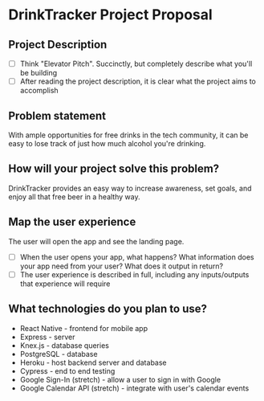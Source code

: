 # DrinkTracker Project Proposal

## Project Description







- [ ] Think "Elevator Pitch". Succinctly, but completely describe what you'll be building
- [ ] After reading the project description, it is clear what the project aims to accomplish

## Problem statement

With ample opportunities for free drinks in the tech community, it can be easy to lose track of just how much alcohol you're drinking.

## How will your project solve this problem?

DrinkTracker provides an easy way to increase awareness, set goals, and enjoy all that free beer in a healthy way.

## Map the user experience

The user will open the app and see the landing page.



- [ ] When the user opens your app, what happens? What information does your app need from your user? What does it output in return?
- [ ] The user experience is described in full, including any inputs/outputs that experience will require

## What technologies do you plan to use?

* React Native - frontend for mobile app
* Express - server
* Knex.js - database queries
* PostgreSQL - database
* Heroku - host backend server and database
* Cypress - end to end testing
* Google Sign-In (stretch) - allow a user to sign in with Google
* Google Calendar API (stretch) - integrate with user's calendar events
